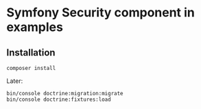 # Symfony Security component in examples

## Installation

```
composer install
```

Later:
```
bin/console doctrine:migration:migrate
bin/console doctrine:fixtures:load
```

